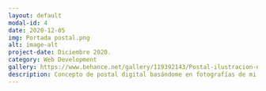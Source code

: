 ```yaml
---
layout: default
modal-id: 4
date: 2020-12-05
img: Portada postal.png
alt: image-alt
project-date: Diciembre 2020.
category: Web Development
gallery: https://www.behance.net/gallery/119392143/Postal-ilustracion-digital
description: Concepto de postal digital basándome en fotografías de mi agrado y persona. 
---
```

